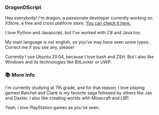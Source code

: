 ### DragonDScript
Hey everybody! I'm dragon, a passionate developer currently working on XStore, a free and cross platform store. [You can check it here.](https://github.com/dragonDScript)

I love Python and Javascript, but I've worked with C# and Java too.

My main language is not english, so you've may have seen some typos. Correct me if you see any, please!

Currently I use Ubuntu 20.04, because I love bash and ZSH. But I also like Windows and its technologies like BitLocker or UWP.

### 📚 More info
I'm currently studying at 7th grade, and for that reason, I love playing games!
Ratchet and Clank is my favorite saga followed by others like Jax and Daxter. I also like creating worlds with Minecraft and LBP.

Yeah; I love PlayStation games as you've seen.
